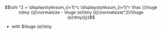 $$\chi ^2 = \displaystyle\sum_{i=1}^c \displaystyle\sum_{i=1}^r \frac {(\huge o\tiny {ij}\normalsize - \huge {e}\tiny {ij}\normalsize)^2}{\huge {e}\tiny{ij}}$$
- with $\huge {e}\tiny 